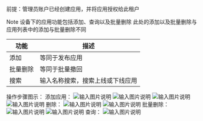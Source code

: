 前提：管理员账户已经创建应用，并将应用授权给此租户

Note
设备下的应用功能包括添加、查询以及批量删除
此处的添加以及批量删除与应用列表中的添加与批量删除不同

| 功能  |  描述 |
|---|---|
| 添加  | 等同于发布应用  |
| 批量删除  |等同于批量撤回 |
| 搜索  | 输入名称搜索，搜索上线或下线应用  |


操作步骤图示：
添加应用：
![输入图片说明](https://images.gitee.com/uploads/images/2021/0517/174955_5624f477_8867015.png "屏幕截图.png")
![输入图片说明](https://images.gitee.com/uploads/images/2021/0517/174636_2d2bcbee_8867015.png "屏幕截图.png")
![输入图片说明](https://images.gitee.com/uploads/images/2021/0517/174859_3c1e6494_8867015.png "屏幕截图.png")
![输入图片说明](https://images.gitee.com/uploads/images/2021/0517/175129_0af2243c_8867015.png "屏幕截图.png")
删除：
![输入图片说明](https://images.gitee.com/uploads/images/2021/0517/175359_29146df4_8867015.png "屏幕截图.png")
![输入图片说明](https://images.gitee.com/uploads/images/2021/0517/175512_0d6865db_8867015.png "屏幕截图.png")
批量删除：
![输入图片说明](https://images.gitee.com/uploads/images/2021/0517/175625_94b17ab8_8867015.png "屏幕截图.png")
![输入图片说明](https://images.gitee.com/uploads/images/2021/0517/175512_0d6865db_8867015.png "屏幕截图.png")
查询：
![输入图片说明](https://images.gitee.com/uploads/images/2021/0517/180135_3b77e48c_8867015.png "屏幕截图.png")